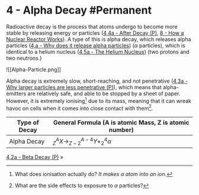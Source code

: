 # 4 - Alpha Decay #Permanent 
Radioactive decay is the process that atoms undergo to become more stable by releasing energy or particles ([4,4a - After Decay (P)](4,4a%20-%20After%20Decay%20(P)), [8 - How a Nuclear Reactor Works](8%20-%20How%20a%20Nuclear%20Reactor%20Works)). A type of this is alpha decay, which releases alpha particles ([4,a - Why does it release alpha particles](4,a%20-%20Why%20does%20it%20release%20alpha%20particles)) ($\alpha$ particles), which is identical to a helium nucleus ([4,5a - The Helium Nucleus](4,5a%20-%20The%20Helium%20Nucleus)) (two protons and two neutrons.)

![[Alpha-Particle.png]]

Alpha decay is extremely slow, short-reaching, and not penetrative ([4,3a - Why larger particles are less penetrative (P)](4,3a%20-%20Why%20larger%20particles%20are%20less%20penetrative%20(P))), which means that alpha-emitters are relatively safe, and able to be stopped by a sheet of paper. However, it is extremely ionising[^2] due to its mass, meaning that it can wreak havoc on cells when it comes into close contact with them[^3].

Type of Decay | General Formula (A is atomic Mass, Z is atomic number)
--- | ---
Alpha Decay | $^A_{Z}X\to^{A-4}_{Z-2}Y+^4_{2}\alpha$

[4,2a - Beta Decay (P)](4,2a%20-%20Beta%20Decay%20(P)) »

[^2]: What does ionisation actually do? *It makes a atom into an ion.*
[^3]: What are the side effects to exposure to $\alpha$ particles?
